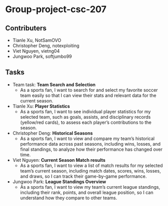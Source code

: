 # Group-project-csc-207
## Contributers
- Tianle Xu, NotSamOVO
- Christopher Deng, notexploiting
- Viet Nguyen, vietng04
- Jungwoo Park, softjumbo99
## Tasks
- Team task: **Team Search and Selection**
  - As a sports fan, I want to search for and select my favorite soccer team easily so that I can view their stats and relevant data for the current season.
- Tianle Xu: **Player Statistics**
  - As a sports fan, I want to see individual player statistics for my selected team, such as goals, assists, and disciplinary records (yellow/red cards), to assess each player’s contributions to the season.
- Christopher Deng: **Historical Seasons**
  - As a sports fan, I want to view and compare my team’s historical performance data across past seasons, including wins, losses, and final standings, to analyze how their performance has changed over time.
- Viet Nguyen: **Current Season Match results**
  - As a sports fan, I want to view a list of match results for my selected team’s current season, including match dates, scores, wins, losses, and draws, so I can track their game-by-game performance.
- Jungwoo Park: **League Standings Overview**
  - As a sports fan, I want to view my team’s current league standings, including their rank, points, and overall league position, so I can understand how they compare to other teams.
